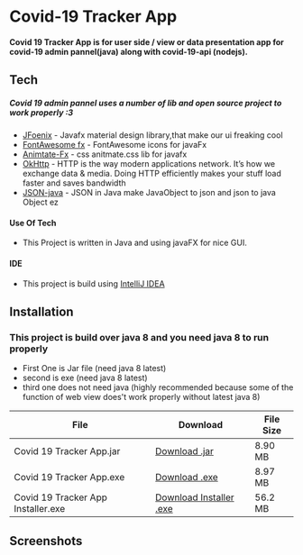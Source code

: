 # Covid-19 Tracker App
#### Covid 19 Tracker App is for user side / view  or data presentation app for covid-19 admin pannel(java) along with covid-19-api (nodejs).


## Tech

##### Covid 19 admin pannel uses a number of lib and open source project to work properly :3

- [JFoenix](http://www.jfoenix.com/) - Javafx material design library,that make our ui freaking cool
- [FontAwesome fx](https://github.com/Jerady/fontawesomefx-glyphsbrowser) - FontAwesome icons for javaFx
- [Animtate-Fx](https://github.com/Typhon0/AnimateFX) - css anitmate.css lib for javafx
- [OkHttp](https://square.github.io/okhttp/) - HTTP is the way modern applications network. It’s how we exchange data & media. Doing HTTP efficiently makes your stuff load faster and saves bandwidth
- [JSON-java](https://github.com/stleary/JSON-java) - JSON in Java make JavaObject to json and json to java Object ez

#### Use Of Tech

- This Project is written in Java and using javaFX for nice GUI.





#### IDE
- This project is build using [IntelliJ IDEA](https://www.jetbrains.com/idea/)

## Installation
### This project is build over java 8 and you need java 8 to run properly
- First One is Jar file (need java 8 latest)
- second is exe (need java 8 latest)
- third one does not need java (highly recommended because some of the function of web view does't work properly without latest java 8)

| File | Download | File Size
| ------ | ------ | ------ |
| Covid 19 Tracker App.jar | [Download .jar](https://drive.google.com/file/d/1EWY4ZvNxOTDQXSE49ew8mzYQBDCEmfy9/view?usp=sharing) | 8.90 MB
|  Covid 19 Tracker App.exe | [Download .exe](https://drive.google.com/file/d/1ys864UNOrHkTDPeNbMf5t5ZWbsNyQ7fr/view?usp=sharing) | 8.97 MB
| Covid 19 Tracker App Installer.exe | [Download Installer .exe](https://drive.google.com/file/d/12ByuqVhO2875N0bTE_847eW0IPuBeMGS/view?usp=sharing)  | 56.2 MB


## Screenshots
